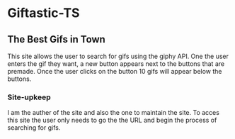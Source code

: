 # Giftastic-TS

## The Best Gifs in Town
This site allows the user to search for gifs using the giphy API. One the user enters the gif they want, a new button appears next to the buttons that are premade. Once the user clicks on the button 10 gifs will appear below the buttons.

### Site-upkeep
I am the auther of the site and also the one to maintain the site. To acces this site the user only needs to go the the URL and begin the process of searching for gifs.